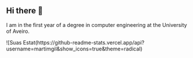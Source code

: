 ## Hi there 👋


<p>I am in the first year of a degree in computer engineering at the University of Aveiro.<p>
![Suas Estat(https://github-readme-stats.vercel.app/api?username=martimgil&show_icons=true&theme=radical)
